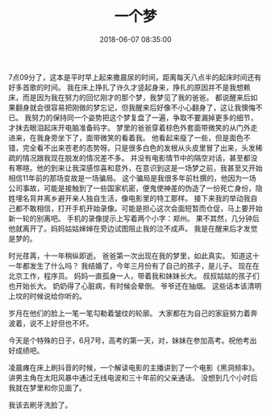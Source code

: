 ﻿---
title: 一个梦
date: 2018-06-07 08:35:00
tags:
---

7点09分了，这本是平时早上起来撒晨尿的时间，距离每天八点半的起床时间还有好多首歌的时间。
我在床上挣扎了许久才竖起身来，挣扎的原因并不是我想赖床，而是因为我在努力的回忆刚才的那个梦，我梦见了我的爸爸。
都说醒来后如果翻身就会很容易把刚做的梦忘记，但我醒来后好像不小心翻身了，这让我懊悔不已。
我努力的保持同一个姿势把这个梦复盘了一遍，争取不要漏掉更多的细节，才抹去眼泪起床开电脑准备码字。
梦里的爸爸穿着棕色外套面带微笑的从门外走进来，在我身旁坐下了，面带微笑的看着我。
他看起来瘦了一些，但是面色不错，完全看不出来苍老的态势呀。只是很多白色的发根从头皮里冒了出来，头发稀疏的情况跟我现在脱发的情况差不多。
并没有电影情节中的隔空对话，甚至都没有寒暄。他的到来让我深感惊喜和意外，在意识到这是一场梦之前，我甚至又开始相信11年前的那场变故是一场骗局。
这个骗局是我很多年前杜撰的，他因为一场公司事故，可能是接触到了一些国家机密，便鬼使神差的伪造了一份死亡身份，隐姓埋名背井离乡避开亲人独自生活，像电影里的特工那样。
接下来我的举动我自己都不敢相信，打开手机开始录像。可能是担心这次会面短暂而仓促，马上要开始新一轮的别离吧。
手机的录像提示上写着两个小字：郑州。
果不其然，几分钟后他就离开了。妈妈姑姑婶婶在旁边试图阻止我的泣不成声。
我是在醒来后才发觉是梦的。

时光荏苒，十一年稍纵即逝。
爸爸第一次出现在我的梦里，如此真实。
知道这十一年都发生了什么吗？
我结婚了，今年三月份有了自己的孩子，是儿子。
现在在北京工作，程序员。
妈妈一直孤身一人，带着我和妹妹长大。
叔叔姑姑的孩子们也开始长大。
奶奶得了心脏病，有时候会晕倒。
爷爷还在抽烟。
这些话本该清明上坟的时候说给你听的。

岁月在他们的脸上一笔一笔勾勒着皱纹的轮廓。
大家都在为自己的家庭努力着奔波着，说不上好但也不坏。

今天是个特殊的日子，6月7号，高考的第一天，对，妹妹在参加高考。祝他考出好成绩吧。

凌晨瘫在床上刷抖音的时候，一个解读电影的主播讲到了一个电影《黑洞频率》。
讲男主角在太阳风暴中通过无线电波和三十年前的父亲通话。
没想到几个小时后我就在梦里和你见面了。

我该去刷牙洗脸了。